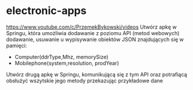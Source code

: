 # electronic-apps
https://www.youtube.com/c/PrzemekBykowski/videos
Utwórz apkę w Springu, która umożliwia dodawanie z poziomu API (metod webowych) dodawanie, 
usuwanie u wypisywanie obiektów JSON znajdujących się w pamięci:
- Computer(ddrType,Mhz, memorySize)
- Mobilephone(system,resolution, prodYear)

Utwórz drugą apkę w Springu, komunikującą się z tym API oraz potrafiącą obsłużyć wszytskie jego metody przekazując przykładowe dane

